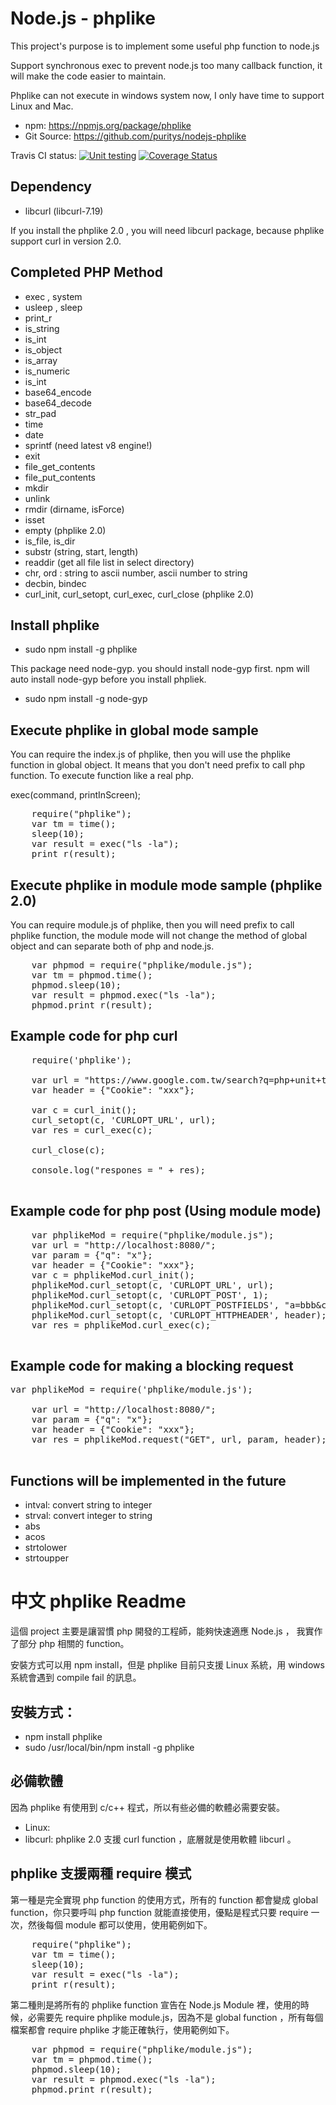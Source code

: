 <h1>Node.js - phplike</h1>

This project's purpose is to  implement some useful php function to node.js

Support synchronous exec to prevent node.js too many callback function, it will make the code easier to maintain.

Phplike can not execute in windows system now, I only have time to support Linux and Mac.

* npm: https://npmjs.org/package/phplike
* Git Source: https://github.com/puritys/nodejs-phplike
 

Travis CI status: [![Unit testing](https://travis-ci.org/puritys/nodejs-phplike.png?branch=master)](https://travis-ci.org/puritys/nodejs-phplike) 
[![Coverage Status](https://coveralls.io/repos/puritys/nodejs-phplike/badge.png)](https://coveralls.io/r/puritys/nodejs-phplike)



Dependency
-----------
* libcurl (libcurl-7.19)

If you install the phplike 2.0 , you will need libcurl package, because phplike support curl in version 2.0.


Completed PHP Method
-------------------------

* exec , system
* usleep , sleep
* print_r
* is_string
* is_int
* is_object
* is_array
* is_numeric
* is_int
* base64_encode
* base64_decode
* str_pad
* time
* date
* sprintf (need latest v8 engine!)
* exit
* file_get_contents
* file_put_contents
* mkdir
* unlink
* rmdir (dirname, isForce)
* isset
* empty (phplike 2.0)
* is_file, is_dir
* substr (string, start, length)
* readdir (get all file list in select directory)
* chr, ord : string to ascii number, ascii number to string
* decbin, bindec
* curl_init, curl_setopt, curl_exec, curl_close  (phplike 2.0)



<h2>Install phplike</h2>

* sudo npm install -g phplike

This package need node-gyp. you should install node-gyp first. npm will auto install node-gyp before you install phpliek.

* sudo npm install -g node-gyp


Execute phplike in global mode sample
-------------------------------

You can require the index.js of phplike, then you will use the phplike function in global object. It means that you don't need prefix to call php function. To execute function like a real php. 

exec(command, printInScreen); 

<pre>
    require("phplike");
    var tm = time();
    sleep(10);
    var result = exec("ls -la");
    print_r(result);
</pre>

Execute phplike in module mode sample (phplike 2.0)
------------------------------

You can require module.js of phplike, then you will need prefix to call phplike function, the module mode will not change the method of global object and can separate both of php and node.js.

<pre>
    var phpmod = require("phplike/module.js");
    var tm = phpmod.time();
    phpmod.sleep(10);
    var result = phpmod.exec("ls -la");
    phpmod.print_r(result);
</pre>


Example code for php curl 
------------------------------
<pre>
    require('phplike');
    
    var url = "https://www.google.com.tw/search?q=php+unit+test";
    var header = {"Cookie": "xxx"};
    
    var c = curl_init();
    curl_setopt(c, 'CURLOPT_URL', url);
    var res = curl_exec(c);
    
    curl_close(c);
    
    console.log("respones = " + res);

</pre>

Example code for php post (Using module mode)
------------------------------
<pre>
    var phplikeMod = require("phplike/module.js");
    var url = "http://localhost:8080/";
    var param = {"q": "x"};
    var header = {"Cookie": "xxx"};
    var c = phplikeMod.curl_init();
    phplikeMod.curl_setopt(c, 'CURLOPT_URL', url);
    phplikeMod.curl_setopt(c, 'CURLOPT_POST', 1);
    phplikeMod.curl_setopt(c, 'CURLOPT_POSTFIELDS', "a=bbb&c=eee");
    phplikeMod.curl_setopt(c, 'CURLOPT_HTTPHEADER', header);
    var res = phplikeMod.curl_exec(c);

</pre>

Example code for making a blocking request 
------------------------------------------
<pre>
var phplikeMod = require('phplike/module.js');

    var url = "http://localhost:8080/";
    var param = {"q": "x"};
    var header = {"Cookie": "xxx"};
    var res = phplikeMod.request("GET", url, param, header);

</pre>

Functions will be implemented in the future
------------------------------------------
* intval: convert string to integer
* strval: convert integer to string
* abs
* acos
* strtolower
* strtoupper


# 中文 phplike Readme

這個 project 主要是讓習慣 php 開發的工程師，能夠快速適應  Node.js ， 我實作了部分 php 相關的 function。

安裝方式可以用 npm install，但是 phplike 目前只支援  Linux 系統，用 windows 系統會遇到 compile fail 的訊息。


安裝方式： 
----------
* npm install phplike
* sudo /usr/local/bin/npm install -g phplike

必備軟體
-------------------

因為 phplike 有使用到 c/c++ 程式，所以有些必備的軟體必需要安裝。

* Linux: 
* libcurl: phplike 2.0 支援  curl function ，底層就是使用軟體 libcurl 。


phplike 支援兩種 require 模式
------------------------------

第一種是完全實現 php function 的使用方式，所有的 function 都會變成 global function，你只要呼叫 php function 就能直接使用，優點是程式只要 require 一次，然後每個 module 都可以使用，使用範例如下。

<pre>
    require("phplike");
    var tm = time();
    sleep(10);
    var result = exec("ls -la");
    print_r(result);
</pre>


第二種則是將所有的 phplike function 宣告在 Node.js Module 裡，使用的時候，必需要先 require phplike module.js，因為不是  global function ，所有每個檔案都會 require phplike 才能正確執行，使用範例如下。

<pre>
    var phpmod = require("phplike/module.js");
    var tm = phpmod.time();
    phpmod.sleep(10);
    var result = phpmod.exec("ls -la");
    phpmod.print_r(result);
</pre>


